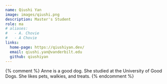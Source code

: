 ```yaml
---
name: Qiushi Yan
image: images/qiushi.png
description: Master's Student
role: ma
# aliases:
#   - A. Chovie
#   - A Chovie
links:
  home-page: https://qiushiyan.dev/
  email: qiushi.yan@vanderbilt.edu
  github: qiushiyan
---
```


{% comment %}
Anne is a good dog.
She studied at the University of Good Dogs.
She likes pets, walkies, and treats.
{% endcomment %}
